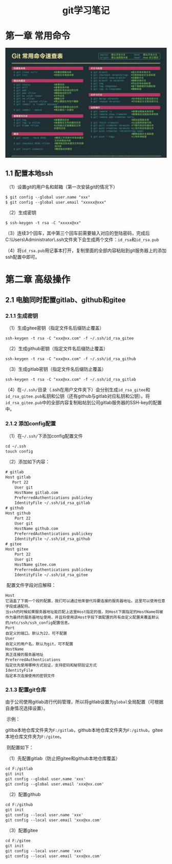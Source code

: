<h1 style="font-weight:bold;"><center>git学习笔记</center></h1>

# 第一章 常用命令

![1571121419790](assets/1571121419790.png)

## 1.1 配置本地ssh

​		（1）设置git的用户名和邮箱（第一次安装git的情况下）

````shell
$ git config --global user.name "xxx"
$ git config --global user.email "xxxxx@xxx"
````

​		（2）生成密钥

````shell
$ ssh-keygen -t rsa -C "xxxxx@xx"
````

​		（3）连续3个回车，其中第三个回车前需要输入对应的登陆密码，完成后C:\Users\Administrator\\.ssh文件夹下会生成两个文件：`id_rsa`和`id_rsa.pub`

​		（4）将`id_rsa.pub`用记事本打开，复制里面的全部内容粘贴到git服务器上的添加ssh配置中即可。



# 第二章 高级操作

## 2.1 电脑同时配置gitlab、github和gitee

### 2.1.1 生成密钥

​		（1）生成gitee密钥（指定文件名后缀防止覆盖）

````shell
ssh-keygen -t rsa -C "xxx@xx.com" -f ~/.ssh/id_rsa_gitee
````

​		（2）生成github密钥（指定文件名后缀防止覆盖）

````
ssh-keygen -t rsa -C "xxx@xx.com" -f ~/.ssh/id_rsa_github
````

​		（3）生成gitlab密钥（指定文件名后缀防止覆盖）

```
ssh-keygen -t rsa -C "xxx@xx.com" -f ~/.ssh/id_rsa_gitlab
```

​		（4）在`~/.ssh/`目录（.ssh在用户文件夹下）会分别生成`id_rsa_gitee`和`id_rsa_gitee.pub`私钥和公钥（还有github与gitlab对应私钥和公钥）。将`id_rsa_gitee.pub`中的全部内容复制粘帖到公司gitlab服务器的SSH-key的配置中。

### 2.1.2 添加config配置

​		（1）在`~/.ssh/`下添加config配置文件

````
cd ~/.ssh
touch config
````

​		（2）添加如下内容：

````
# gitlab                                                                       
Host gitlab
   Port 22
    User git
    HostName gitlab.com
    PreferredAuthentications publickey
    IdentityFile ~/.ssh/id_rsa_gitlab
# github                                                                           
Host github
    Port 22
    User git
    HostName github.com
    PreferredAuthentications publickey
    IdentityFile ~/.ssh/id_rsa_github
# gitee                                                                           
Host gitee
    Port 22
    User git
    HostName gitee.com
    PreferredAuthentications publickey
    IdentityFile ~/.ssh/id_rsa_gitee
````

​		配置文件字段对应解释：

````
Host 
它涵盖了下面一个段的配置，我们可以通过他来替代将要连接的服务器地址。这里可以使用任意字段或通配符。 
当ssh的时候如果服务器地址能匹配上这里Host指定的值，则Host下面指定的HostName将被作为最终的服务器地址使用，并且将使用该Host字段下面配置的所有自定义配置来覆盖默认的/etc/ssh/ssh_config配置信息。 
Port 
自定义的端口。默认为22，可不配置 
User 
自定义的用户名，默认为git，可不配置 
HostName 
真正连接的服务器地址 
PreferredAuthentications 
指定优先使用哪种方式验证，支持密码和秘钥验证方式 
IdentityFile 
指定本次连接使用的密钥文件
````

### 2.1.3 配置git仓库

​		由于公司使用gitlab进行代码管理，所以将gitlab设置为`global`全局配置（可根据自身情况选择设置）。

​		示例：

​		gitlba本地仓库文件夹为`F:/gitlab`，github本地仓库文件夹为`F:/github`，gitee本地仓库文件夹为`F:/gitee`。

​		则配置如下：

​		（1）先配置gitlab（防止把gitee和github本地仓库覆盖）

````
cd F:/gitlab
git init
git config --global user.name 'xxx'
git config --global user.email 'xxx@xx.com'
````

​		（2）配置github

```
cd F:/github
git init
git config --local user.name 'xxx'
git config --local user.email 'xxx@xx.com'
```

​		（3）配置gitee

```
cd F:/gitee
git init
git config --local user.name 'xxx'
git config --local user.email 'xxx@xx.com'
```

​	